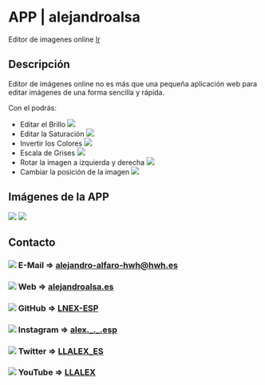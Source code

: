 <h1>APP | alejandroalsa</h1>
<p>Editor de imagenes online <a href="https://alejandroalsa.es/apps/editor-imagenes/" target="_blank">Ir</a> </p>
<h2>Descripción</h2>
<p>Editor de imágenes online no es más que una pequeña aplicación web para editar imágenes de una forma sencilla y rápida.</p>
<p>Con el podrás:</p>
<ul>
    <li>Editar el Brillo <img src="https://user-images.githubusercontent.com/67869168/181100721-ab1b61b8-b9a9-4329-aed0-3a2ac263ad97.png"></li>
    <li>Editar la Saturación <img src="https://user-images.githubusercontent.com/67869168/181101029-e89fb5f8-7e1b-4df2-92e5-5b2abfe91004.png"></li>
    <li>Invertir los Colores <img src="https://user-images.githubusercontent.com/67869168/181101290-4fab61e7-c9c0-4cbf-af78-2086559ac606.png"></li>
    <li>Escala de Grises <img src="https://user-images.githubusercontent.com/67869168/181101294-4493d49d-ae23-4145-a0e1-57eb464eb2cf.png"></li>
    <li>Rotar la imagen a izquierda y derecha <img src="https://user-images.githubusercontent.com/67869168/181101536-ed341795-071c-4228-aa00-1ecbf22a9432.png"></li>
    <li>Cambiar la posición de la imagen <img src="https://user-images.githubusercontent.com/67869168/181101650-adcfd5ce-2dac-4dbd-a3bf-d73ddf127023.png"></li>
</ul>
<h2>Imágenes de la APP</h2>
<img src="https://user-images.githubusercontent.com/67869168/181101816-14c975e8-4934-46fd-a262-ae747f5f34d7.PNG">
<img src="https://user-images.githubusercontent.com/67869168/181101995-bed119e3-5d29-4cd1-87d9-28e8830dfc19.PNG">
<h2>Contacto</h2>
<h3><img src="https://user-images.githubusercontent.com/67869168/181102759-946c4f7d-05a3-4c79-aa1a-83fb9c87dd67.png"> E-Mail => <a href="mailto:alejandro-alfaro-hwh@hwh.es" target="_blank">alejandro-alfaro-hwh@hwh.es</a></h3>
<h3><img src="https://user-images.githubusercontent.com/67869168/181104886-7680762d-8efc-4ed2-8d55-60d85aa38f92.png"> Web => <a href="https://alejandroalsa.es#contact" target="_blank">alejandroalsa.es</a></h3>
<h3><img src="https://user-images.githubusercontent.com/67869168/181104892-b634e33f-db2c-48d5-9af1-84e6bda20089.png"> GitHub => <a href="https://github.com/LNEX-ESP" target="_blank">LNEX-ESP</a></h3>
<h3><img src="https://user-images.githubusercontent.com/67869168/181104897-baa6311e-1f00-4a42-a8d3-0c7d8b31f031.png"> Instagram => <a href="https://instagram.com/alex._._.esp" target="_blank">alex._._.esp</a></h3>
<h3><img src="https://user-images.githubusercontent.com/67869168/181104899-34ba152e-8a34-4f38-b6dd-6e6dd7acbea0.png"> Twitter => <a href="https://twitter.com/LLALEX_ES" target="_blank">LLALEX_ES</a></h3>
<h3><img src="https://user-images.githubusercontent.com/67869168/181104903-1a0667a6-309e-44b0-a201-274755fb1c8c.png"> YouTube => <a href="https://youtube.com/channel/UCsOxhi5r2A0MBscM7Tk5FeQ" target="_blank">LLALEX</a></h3>
